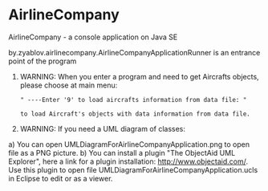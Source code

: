 # AirlineCompany
AirlineCompany - а console application on Java SE

by.zyablov.airlinecompany.AirlineCompanyApplicationRunner is an entrance point of the program
 	
   1) WARNING: When you enter a program and need to get Aircrafts objects, please choose at main menu:
   
 	      " ----Enter '9' to load aircrafts information from data file: "
        
 	      to load Aircraft's objects with data information from data file.	
 
   2) WARNING: If you need a UML diagram of classes:
   
 a) You can open UMLDiagramForAirlineCompanyApplication.png to open file as a PNG picture. 
 b) You can install a plugin "The ObjectAid UML Explorer", here a link for a plugin installation: http://www.objectaid.com/. 
    Use this plugin to open file UMLDiagramForAirlineCompanyApplication.ucls in Eclipse to edit or as a viewer.
 
 
 
